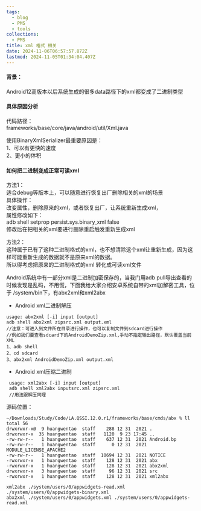 ```yaml
---
tags:
  - blog
  - PMS
  - tools
collections:
  - PMS
title: xml 格式 相关
date: 2024-11-06T06:57:57.872Z
lastmod: 2024-11-05T01:34:04.407Z
---
```

#### 背景：

Android12高版本以后系统生成的很多data路径下的xml都变成了二进制类型

#### 具体原因分析

代码路径：\
frameworks/base/core/java/android/util/Xml.java

使用BinaryXmlSerializer最重要原因是：\
1、可以有更快的速度\
2、更小的体积

#### 如何把二进制变成正常可读xml

方法1：\
适合debug等版本上，可以随意进行恢复出厂删除相关的xml的场景\
具体操作：\
改变属性，删除原来的xml，或者恢复出厂，让系统重新生成xml，\
属性修改如下：\
adb shell setprop persist.sys.binary\_xml false\
修改后在把相关的xml要进行删除重启触发重新生成xml

方法2：\
这种属于已有了这种二进制格式的xml，也不想清除这个xml让重新生成，因为这样可能重新生成的数据就不是原来xml的数据。\
所以得考虑把原来的二进制格式的xml 转化成可读xml文件

Android系统中有一部分xml是二进制加密保存的，当我门用adb pull导出查看的时候发现是乱码，不用慌，下面我给大家介绍安卓系统自带的xml加解密工具，位于 /system/bin下，有abx2xml和xml2abx

* Android xml二进制解压

```
usage: abx2xml [-i] input [output]
adb shell abx2xml zipsrc.xml output.xml 
//注意：可进入到文件所在目录进行操作，也可以复制文件到sdcard进行操作
//例如我们要查看sdcard下的AndroidDemoZip.xml,手动不指定输出路径，默认覆盖当前XML
1、adb shell
2、cd sdcard
3、abx2xml AndroidDemoZip.xml output.xml 
```

* Android xml压缩二进制

```
 usage: xml2abx [-i] input [output]
 adb shell xml2abx inputsrc.xml zipsrc.xml 
 //用法跟解压同理
```

源码位置：

```shell
~/Downloads/Study/Code/LA.QSSI.12.0.r1/frameworks/base/cmds/abx % ll
total 56
drwxrwxr-x@  9 huangwentao  staff    288 12 31  2021 .
drwxrwxr-x  35 huangwentao  staff   1120  9 23 17:45 ..
-rw-rw-r--   1 huangwentao  staff    637 12 31  2021 Android.bp
-rw-rw-r--   1 huangwentao  staff      0 12 31  2021 MODULE_LICENSE_APACHE2
-rw-rw-r--   1 huangwentao  staff  10694 12 31  2021 NOTICE
-rwxrwxr-x   1 huangwentao  staff    128 12 31  2021 abx
-rwxrwxr-x   1 huangwentao  staff    128 12 31  2021 abx2xml
drwxrwxr-x   3 huangwentao  staff     96 12 31  2021 src
-rwxrwxr-x   1 huangwentao  staff    128 12 31  2021 xml2abx
```

```
xml2abx ./system/users/0/appwidgets-read.xml ./system/users/0/appwidgets-binary.xml
abx2xml ./system/users/0/appwidgets.xml ./system/users/0/appwidgets-read.xml
```
